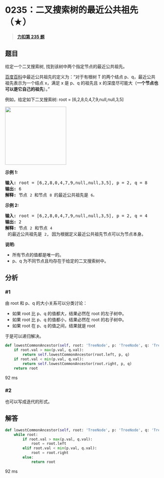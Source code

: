# 0235：二叉搜索树的最近公共祖先（★）


> <u>**[力扣第 235 题](https://leetcode.cn/problems/lowest-common-ancestor-of-a-binary-search-tree/)**</u>

## 题目

<p>给定一个二叉搜索树, 找到该树中两个指定节点的最近公共祖先。</p>

<p><a href="https://baike.baidu.com/item/%E6%9C%80%E8%BF%91%E5%85%AC%E5%85%B1%E7%A5%96%E5%85%88/8918834?fr=aladdin" target="_blank">百度百科</a>中最近公共祖先的定义为：&ldquo;对于有根树 T 的两个结点 p、q，最近公共祖先表示为一个结点 x，满足 x 是 p、q 的祖先且 x 的深度尽可能大（<strong>一个节点也可以是它自己的祖先</strong>）。&rdquo;</p>

<p>例如，给定如下二叉搜索树:  root = [6,2,8,0,4,7,9,null,null,3,5]</p>

<p><img alt="" src="https://assets.leetcode-cn.com/aliyun-lc-upload/uploads/2018/12/14/binarysearchtree_improved.png" style="height: 190px; width: 200px;"></p>



<p><strong>示例 1:</strong></p>

<pre><strong>输入:</strong> root = [6,2,8,0,4,7,9,null,null,3,5], p = 2, q = 8
<strong>输出:</strong> 6
<strong>解释: </strong>节点 <code>2 </code>和节点 <code>8 </code>的最近公共祖先是 <code>6。</code>
</pre>

<p><strong>示例 2:</strong></p>

<pre><strong>输入:</strong> root = [6,2,8,0,4,7,9,null,null,3,5], p = 2, q = 4
<strong>输出:</strong> 2
<strong>解释: </strong>节点 <code>2</code> 和节点 <code>4</code> 的最近公共祖先是 <code>2</code>, 因为根据定义最近公共祖先节点可以为节点本身。</pre>



<p><strong>说明:</strong></p>

<ul>
<li>所有节点的值都是唯一的。</li>
<li>p、q 为不同节点且均存在于给定的二叉搜索树中。</li>
</ul>


## 分析

### #1

由 root 和 p、q 的大小关系可以分类讨论：
- 如果 root 比 p、q 的值都大，结果必然在 root 的左子树中。
- 如果 root 比 p、q 的值都小，结果必然在 root 的右子树中。
- 如果 root 在 p、q 的值之间，结果就是 root

于是可以递归解决。

```python
def lowestCommonAncestor(self, root: 'TreeNode', p: 'TreeNode', q: 'TreeNode') -> 'TreeNode':
	if root.val > max(p.val, q.val):
		return self.lowestCommonAncestor(root.left, p, q)
	if root.val < min(p.val, q.val):
		return self.lowestCommonAncestor(root.right, p, q)
	return root
```
92 ms

### #2

也可以写成迭代的形式。

## 解答

```python
def lowestCommonAncestor(self, root: 'TreeNode', p: 'TreeNode', q: 'TreeNode') -> 'TreeNode':
	while root:
		if root.val > max(p.val, q.val):
			root = root.left
		elif root.val < min(p.val, q.val):
			root = root.right
		else:
			return root
```
92 ms
